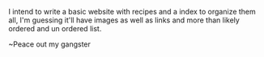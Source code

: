 I intend to write a basic website with recipes and a index to organize them all, I'm guessing it'll have images as well as links and more than likely ordered and un ordered list.

~Peace out my gangster